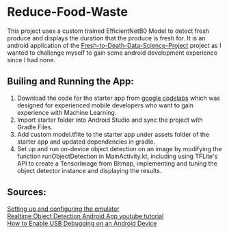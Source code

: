 # Reduce-Food-Waste
This project uses a custom trained EfficientNetB0 Model to detect fresh produce and displays the duration that the produce is fresh for. It is an android application of the [Fresh-to-Death-Data-Science-Project](https://github.com/koalalalabear/Fresh-to-Death-Data-Science-Project/tree/main) project as I wanted to challenge myself to gain some android development experience since I had none. 

## Builing and Running the App:

1. Download the code for the starter app from [google codelabs](https://developers.google.com/codelabs/tflite-object-detection-android#2) which was designed for experienced mobile developers who want to gain experience with Machine Learning.
2. Import starter folder into Android Studio and sync the project with Gradle Files.
3. Add custom model.tflite to the starter app under assets folder of the starter app and updated dependencies in gradle.
4. Set up and run on-device object detection on an image by modifying the function runObjectDetection in MainActivity.kt, including using TFLite's API to create a TensorImage from Bitmap, implementing and tuning the object detector instance and displaying the results.

## Sources:

[Setting up and configuring the emulator](https://developer.android.com/studio/run/emulator) <br>
[Realtime Object Detection Android App youtube tutorial](https://developer.android.com/studio/run/emulator) <br>
[How to Enable USB Debugging on an Android Device](https://www.youtube.com/watch?v=0usgePpr8_Y&ab_channel=TheUnlockr) <br>



